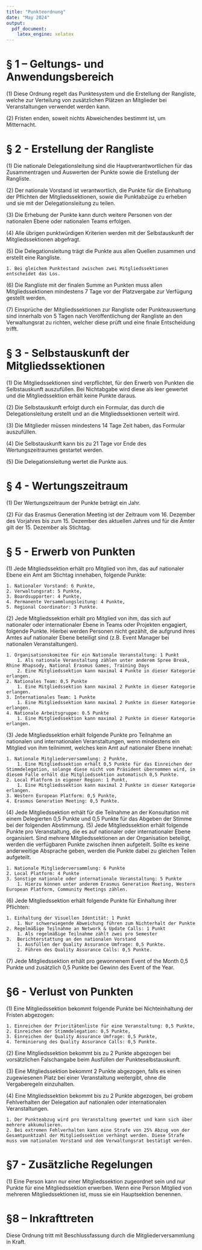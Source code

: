 ```yaml
---
title: "Punkteordnung"
date: "May 2024"
output: 
  pdf_document:
    latex_engine: xelatex
---
```

# § 1 – Geltungs- und Anwendungsbereich
(1) Diese Ordnung regelt das Punktesystem und die Erstellung der Rangliste, welche zur Verteilung von zusätzlichen Plätzen an Mitglieder bei Veranstaltungen verwendet werden kann.

(2) Fristen enden, soweit nichts Abweichendes bestimmt ist, um Mitternacht.

# § 2 - Erstellung der Rangliste
(1) Die nationale Delegationsleitung sind die Hauptverantwortlichen für das Zusammentragen und Auswerten der Punkte sowie die Erstellung der Rangliste.

(2) Der nationale Vorstand ist verantwortlich, die Punkte für die Einhaltung der Pflichten der Mitgliedssektionen, sowie die Punktabzüge zu erheben und sie mit der Delegationsleitung zu teilen.

(3) Die Erhebung der Punkte kann durch weitere Personen von der nationalen Ebene oder nationalen Teams erfolgen.

(4) Alle übrigen punktwürdigen Kriterien werden mit der Selbstauskunft der Mitgliedssektionen abgefragt.

(5) Die Delegationsleitung trägt die Punkte aus allen Quellen zusammen und erstellt eine Rangliste.

    1. Bei gleichem Punktestand zwischen zwei Mitgliedssektionen entscheidet das Los.

(6) Die Rangliste mit der finalen Summe an Punkten muss allen Mitgliedssektionen mindestens 7 Tage vor der Platzvergabe zur Verfügung gestellt werden.

(7) Einsprüche der Mitgliedssektionen zur Rangliste oder Punkteauswertung sind innerhalb von 5 Tagen nach Veröffentlichung der Rangliste an den Verwaltungsrat zu richten, welcher diese prüft und eine finale Entscheidung trifft.

# § 3 - Selbstauskunft der Mitgliedssektionen
(1) Die Mitgliedssektionen sind verpflichtet, für den Erwerb von Punkten die Selbstauskunft auszufüllen. Bei Nichtabgabe wird diese als leer gewertet und die Mitgliedssektion erhält keine Punkte daraus.

(2) Die Selbstauskunft erfolgt durch ein Formular, das durch die Delegationsleitung erstellt und an die Mitgliedssektionen verteilt wird.

(3) Die Mitglieder müssen mindestens 14 Tage Zeit haben, das Formular auszufüllen.

(4) Die Selbstauskunft kann bis zu 21 Tage vor Ende des Wertungszeitraumes gestartet werden.

(5) Die Delegationsleitung wertet die Punkte aus.

# § 4 - Wertungszeitraum
(1) Der Wertungszeitraum der Punkte beträgt ein Jahr.

(2) Für das Erasmus Generation Meeting ist der Zeitraum vom 16. Dezember des Vorjahres bis zum 15. Dezember des aktuellen Jahres und für die Ämter gilt der 15. Dezember als Stichtag.

# § 5 - Erwerb von Punkten
(1) Jede Mitgliedssektion erhält pro Mitglied von ihm, das auf nationaler Ebene ein Amt am Stichtag innehaben, folgende Punkte:

    1. Nationaler Vorstand: 6 Punkte,
    2. Verwaltungsrat: 5 Punkte,
    3. Boardsupporter: 4 Punkte,
    4. Permanente Versammlungsleitung: 4 Punkte,
    5. Regional Coordinator: 3 Punkte.

(2) Jede Mitgliedssektion erhält pro Mitglied von ihm, das sich auf nationaler oder internationaler Ebene in Teams oder Projekten engagiert, folgende Punkte. Hierbei werden Personen nicht gezählt, die aufgrund ihres Amtes auf nationaler Ebene beteiligt sind (z.B. Event Manager bei nationalen Veranstaltungen).

    1. Organisationskomitee für ein Nationale Veranstaltung: 1 Punkt
        1. Als nationale Veranstaltung zählen unter anderem Spree Break, Rhine Rhapsody, National Erasmus Games, Training Days
        2. Eine Mitgliedssektion kann maximal 4 Punkte in dieser Kategorie erlangen.
    2. Nationales Team: 0,5 Punkte
        1. Eine Mitgliedssektion kann maximal 2 Punkte in dieser Kategorie erlangen.
    3. Internationales Team: 1 Punkte
        1. Eine Mitgliedssektion kann maximal 2 Punkte in dieser Kategorie erlangen.
    4. Nationale Arbeitsgruppe: 0.5 Punkte
        1. Eine Mitgliedssektion kann maximal 2 Punkte in dieser Kategorie erlangen.

(3) Jede Mitgliedssektion erhält folgende Punkte pro Teilnahme an nationalen und internationalen Veranstaltungen, wenn mindestens ein Mitglied von ihm teilnimmt, welches kein Amt auf nationaler Ebene innehat:

    1. Nationale Mitgliederversammlung: 2 Punkte,
        1. Eine Mitgliedssektion erhält 0,5 Punkte für das Einreichen der Stimmdelegation, solange diese nicht vom Präsident übernommen wird, in diesem Falle erhält die Mitgliedssektion automatisch 0,5 Punkte.
    2. Local Platform in eigener Region: 1 Punkt,
        1. Eine Mitgliedssektion kann maximal 2 Punkte in dieser Kategorie erlangen.
    3. Western European Platform: 0,5 Punkte,
    4. Erasmus Generation Meeting: 0,5 Punkte.

(4) Jede Mitgliedssektion erhält für die Teilnahme an der Konsultation mit einem Delegierten  0,5 Punkte und 0,5 Punkte für das Abgeben der Stimme bei der folgenden Abstimmung.
(5) Jede Mitgliedssektion erhält folgende Punkte pro Veranstaltung, die es auf nationaler oder internationaler Ebene organisiert. Sind mehrere Mitgliedssektionen an der Organisation beteiligt, werden die verfügbaren Punkte zwischen ihnen aufgeteilt. Sollte es keine anderweitige Absprache geben, werden die Punkte dabei zu gleichen Teilen aufgeteilt.

    1. Nationale Mitgliederversammlung: 6 Punkte
    2. Local Platform: 4 Punkte
    3. Sonstige nationale oder internationale Veranstaltung: 5 Punkte
        1. Hierzu können unter anderem Erasmus Generation Meeting, Western European Platform, Community Meetings zählen.

(6) Jede Mitgliedssektion erhält folgende Punkte für Einhaltung ihrer Pflichten:

    1. Einhaltung der Visuellen Identität: 1 Punkt
        1. Nur schwerwiegende Abweichung führen zum Nichterhalt der Punkte
    2. Regelmäßige Teilnahme an Network & Update Calls: 1 Punkt
        1. Als regelmäßige Teilnahme zählt zwei pro Semester
    3.  Berichterstattung an den nationalen Vorstand
        1. Ausfüllen der Quality Assurance Umfrage: 0,5 Punkte.
        2. Führen des Quality Assurance Calls: 0,5 Punkte.

(7) Jede Mitgliedssektion erhält pro gewonnenem Event of the Month 0,5 Punkte und zusätzlich 0,5 Punkte bei Gewinn des Event of the Year.

# §6 - Verlust von Punkten
(1) Eine Mitgliedssektion bekommt folgende Punkte bei Nichteinhaltung der Fristen abgezogen:

    1. Einreichen der Prioritätenliste für eine Veranstaltung: 0,5 Punkte,
    2. Einreichen der Stimmdelegation: 0,5 Punkte,
    3. Einreichen der Quality Assurance Umfrage: 0,5 Punkte,
    4. Terminierung des Quality Assurance Calls: 0,5 Punkte.

(2) Eine Mitgliedssektion bekommt bis zu 2 Punkte abgezogen bei vorsätzlichen Falschangabe beim Ausfüllen der Punkteselbstauskunft.

(3) Eine Mitgliedssektion bekommt 2 Punkte abgezogen, falls es einen zugewiesenen Platz bei einer Veranstaltung weitergibt, ohne die Vergaberegeln einzuhalten.

(4) Eine Mitgliedssektion bekommt bis zu 2 Punkte abgezogen, bei grobem Fehlverhalten der Delegation auf nationalen oder internationalen Veranstaltungen.

    1. Der Punkteabzug wird pro Veranstaltung gewertet und kann sich über mehrere akkumulieren.
    2. Bei extremen Fehlverhalten kann eine Strafe von 25% Abzug von der Gesamtpunktzahl der Mitgliedssektion verhängt werden. Diese Strafe muss vom nationalen Vorstand und dem Verwaltungsrat bestätigt werden.

# §7 - Zusätzliche Regelungen
(1) Eine Person kann nur einer Mitgliedssektion zugeordnet sein und nur Punkte für eine Mitgliedssektion erwerben. Wenn eine Person Mitglied von mehreren Mitgliedssektionen ist, muss sie ein Hauptsektion benennen.

# §8 – Inkrafttreten
Diese Ordnung tritt mit Beschlussfassung durch die Mitgliederversammlung in Kraft.
